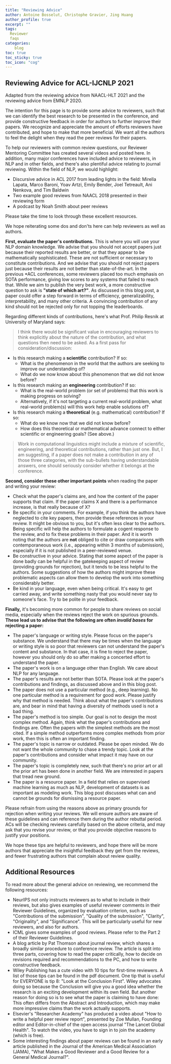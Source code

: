 ```yaml
---
title: "Reviewing Advice"
author: Antoine Bosselut, Christophe Gravier, Jing Huang
author_profile: true
excerpt: ""
tags:
  Reviewer
  faqs
categories:
    blog
toc: true
toc_sticky: true
toc_icon: "cog"
---
```

##  Reviewing Advice for ACL-IJCNLP 2021
Adapted from the reviewing advice from NAACL-HLT 2021 and the reviewing advice from EMNLP 2020.

The intention for this page is to provide some advice to reviewers, such that we can identify the best research to be presented in the conference, and provide constructive feedback in order for authors to further improve their papers. We recognize and appreciate the amount of efforts reviewers have contributed, and hope to make that more beneficial. We want all the authors to feel the delight when they read the peer reviews for their papers.

To help our reviewers with common review questions, our Reviewer Mentoring Committee has created several videos and posted here. In addition, many major conferences have included advice to reviewers, in NLP and in other fields, and there's also plentiful advice relating to journal reviewing. Within the field of NLP, we would highlight:
- Discursive advice in ACL 2017 from leading lights in the field: Mirella Lapata, Marco Baroni, Yoav Artzi, Emily Bender, Joel Tetreault, Ani Nenkova, and Tim Baldwin
- Two example good reviews from NAACL 2018 presented in their reviewing form
- A podcast by Noah Smith about peer reviews

Please take the time to look through these excellent resources.

We hope reiterating some dos and don'ts here can help reviewers as well as authors.

**First, evaluate the paper's contributions.** This is where you will use your NLP domain knowledge. We advise that you should not accept papers just because their reported results are better, or that they appear to be mathematically sophisticated. These are not sufficient or necessary to constitute contributions. And we advise that you should not reject papers just because their results are not better than state-of-the-art. In the previous \*ACL conferences, some reviewers placed too much emphasis on SOTA performance, giving low scores to any systems that failed to reach that. While we aim to publish the very best work, a more constructive question to ask is **"state of which art?"**. As discussed in this blog post, a paper could offer a step forward in terms of efficiency, generalizability, interpretability, and many other criteria. A convincing contribution of any kind should not be rejected only for not topping the leaderboards.

Regarding different kinds of contributions, here's what Prof. Philip Resnik at University of Maryland says:

>I think there would be significant value in encouraging reviewers to think explicitly about the nature of the contribution, and what questions then need to be asked. As a first pass for consideration/discussion:
- Is this research making a **scientific** contribution? If so: 
	- What is the phenomenon in the world that the authors are seeking to improve our understanding of?
	- What do we now know about this phenomenon that we did not know before?
- Is this research making an **engineering** contribution? If so: 
	- What is the real-world problem (or set of problems) that this work is making progress on solving?
	- Alternatively, if it's not targeting a current real-world problem, what real-world problem(s) will this work help enable solutions of?
- Is this research making a **theoretical** (e.g. mathematical) contribution? If so: 
	- What do we know now that we did not know before?
	- How does this theoretical or mathematical advance connect to either scientific or engineering goals? (See above.)
>
>Work in computational linguistics might include a mixture of scientific, engineering, and theoretical contributions, rather than just one. But, I am suggesting, if a paper does not make a contribution in any of those three categories, with the sub-bullets having understandable answers, one should seriously consider whether it belongs at the conference.

**Second, consider these other important points** when reading the paper and writing your review:
- Check what the paper's claims are, and how the content of the paper supports that claim. If the paper claims X and there is a performance increase, is that really because of X?
- Be specific in your comments. For example, if you think the authors have neglected to cite key papers, then provide these references in your review. It might be obvious to you, but it's often less clear to the authors. Being specific will help the authors to formulate a cogent response to the review, and to fix these problems in their paper. And it is worth noting that the authors are **not** obliged to cite or draw comparisons with contemporaneous work (i.e., appearing within 3 months of submission), especially if it is not published in a peer-reviewed venue.
- Be constructive in your advice. Stating that some aspect of the paper is done badly can be helpful in the gatekeeping aspect of review (providing grounds for rejection), but it tends to be less helpful to the authors. Some suggestions of how the authors might improve these problematic aspects can allow them to develop the work into something considerably better.
- Be kind in your language, even when being critical. It's easy to get carried away, and write something nasty that you would never say to someone's face. Try to be polite in your feedback.

**Finally,** it's becoming more common for people to share reviews on social media, especially when the reviews reject the work on spurious grounds. **These lead us to advise that the following are often *invalid bases* for rejecting a paper:**

- The paper's language or writing style. Please focus on the paper's substance. We understand that there may be times when the language or writing style is so poor that reviewers can not understand the paper's content and substance. In that case, it is fine to reject the paper, however you should only do so after making a concerted effort to understand the paper.
- The paper's work is on a language other than English. We care about NLP for any language.
- The paper's results are not better than SOTA. Please look at the paper's contributions and findings, as discussed above and in this blog post.
- The paper does not use a particular method (e.g., deep learning). No one particular method is a requirement for good work. Please justify why that method is needed. Think about what the paper's contributions are, and bear in mind that having a diversity of methods used is not a bad thing.
- The paper's method is too simple. Our goal is not to design the most complex method. Again, think what the paper's contributions and findings are. Often the papers with the simplest methods are the most cited. If a simple method outperforms more complex methods from prior work, then this is often an important finding.
- The paper's topic is narrow or outdated. Please be open minded. We do not want the whole community to chase a trendy topic. Look at the paper's contributions and consider what impact it may have on our community.
- The paper's topic is completely new, such that there's no prior art or all the prior art has been done in another field. We are interested in papers that tread new ground.
- The paper is a resource paper. In a field that relies on supervised machine learning as much as NLP, development of datasets is as important as modeling work. This blog post discusses what can and cannot be grounds for dismissing a resource paper.

Please refrain from using the reasons above as primary grounds for rejection when writing your reviews. We will ensure authors are aware of these guidelines and can reference them during the author rebuttal period. ACs will be checking reviews carefully based on the above criteria, and may ask that you revise your review, or that you provide objective reasons to justify your positions.

We hope these tips are helpful to reviewers, and hope there will be more authors that appreciate the insightful feedback they get from the reviews, and fewer frustrating authors that complain about review quality.

## Additional Resources
To read more about the general advice on reviewing, we recommend the following resources:
- NeurIPS not only instructs reviewers as to what to include in their reviews, but also gives examples of useful reviewer comments in their Reviewer Guidelines, organized by evaluation criterion, such as "Contributions of the submission", "Quality of the submission", "Clarity", "Originality", and "Significance". This will be particularly useful for new reviewers, and also for authors.
- ICML gives some examples of good reviews. Please refer to the Part 2 of their Reviewer Guidelines.
- A blog article by Pat Thomson about journal review, which shares a broadly similar procedure to conference review. The article is split into three parts, covering how to read the paper critically, how to decide on revisions required and recommendations to the PC, and how to write constructive feedback.
- Wiley Publishing has a cute video with 10 tips for first-time reviewers. A list of those tips can be found in the pdf document. One tip that is useful for EVERYONE is tip 8: "Look at the Conclusion First". Wiley advocates doing so because the Conclusion will give you a good idea whether the research is an exciting development within its own field. But another reason for doing so is to see what the paper is claiming to have done: This often differs from the Abstract and Introduction, which may make more impressive claims than the work actually supports.
- Elsevier's "Researcher Academy" has produced a video about "How to write a helpful peer review report", presented by Zoe Mullan, Founding editor and Editor-in-chief of the open access journal "The Lancet Global Health". To watch the video, you have to sign in to join the academy (which is free).
- Some interesting findings about paper reviews can be found in an early article published in the Journal of the American Medical Association (JAMA), "What Makes a Good Reviewer and a Good Review for a General Medical Journal?".










